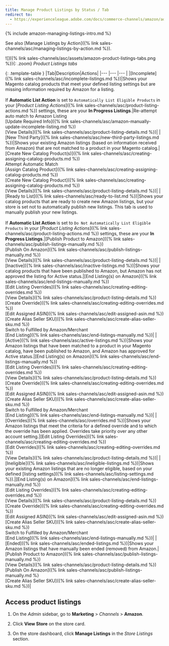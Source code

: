 ```yaml
---
title: Manage Product Listings by Status / Tab
redirect to:
  - https://experienceleague.adobe.com/docs/commerce-channels/amazon/admin-listings/status-tab/managing-listings-by-tab.html
---
```


{% include amazon-managing-listings-intro.md %}

See also [Manage Listings by Action]({% link sales-channels/asc/managing-listings-by-action.md %}).

![]({% link sales-channels/asc/assets/amazon-product-listings-tabs.png %}){: .zoom}
 _Product Listings tabs_

{: .template-table }
|Tab|Description|Actions|
|--- |--- |--- |
|[Incomplete]({% link sales-channels/asc/incomplete-listings.md %})|Shows your Magento catalog products that meet your defined listing settings but are missing information required by Amazon for a listing.<br/><br/>If **Automatic List Action** is set to `Automatically List Eligible Products` in your [_Product Listing Actions_]({% link sales-channels/asc/product-listing-actions.md %}) settings, these are your **In Progress Listings**.|Re-attempt auto match to Amazon Listing<br/>[Update Required Info]({% link sales-channels/asc/amazon-manually-update-incomplete-listing.md %})<br/>[View Details]({% link sales-channels/asc/product-listing-details.md %})|
|[New Third Party]({% link sales-channels/asc/new-third-party-listings.md %})|Shows your existing Amazon listings (based on information received from Amazon) that are not matched to a product in your Magento catalog.|[Create New Catalog Product(s)]({% link sales-channels/asc/creating-assigning-catalog-products.md %})<br/>Attempt Automatic Match<br/>[Assign Catalog Product]({% link sales-channels/asc/creating-assigning-catalog-products.md %})<br/>[Create New Catalog Product]({% link sales-channels/asc/creating-assigning-catalog-products.md %})<br/>[View Details]({% link sales-channels/asc/product-listing-details.md %})|
|[Ready to List]({% link sales-channels/asc/ready-to-list.md %})|Shows your catalog products that are ready to create new Amazon listings, but your store is set not to automatically publish new listings. This tab is used to manually publish your new listings.<br/><br/>If **Automatic List Action** is set to `Do Not Automatically List Eligible Products` in your [_Product Listing Actions_]({% link sales-channels/asc/product-listing-actions.md %}) settings, these are your **In Progress Listings**.|[Publish Product to Amazon]({% link sales-channels/asc/publish-listings-manually.md %})<br/>[Publish On Amazon]({% link sales-channels/asc/publish-listings-manually.md %})<br/>[View Details]({% link sales-channels/asc/product-listing-details.md %})|
|[Inactive]({% link sales-channels/asc/inactive-listings.md %})|Shows your catalog products that have been published to Amazon, but Amazon has not approved the listing for Active status.|[End Listing(s) on Amazon]({% link sales-channels/asc/end-listings-manually.md %})<br/>[Edit Listing Overrides]({% link sales-channels/asc/creating-editing-overrides.md %})<br/>[View Details]({% link sales-channels/asc/product-listing-details.md %})<br/>[Create Override]({% link sales-channels/asc/creating-editing-overrides.md %})<br/>[Edit Assigned ASIN]({% link sales-channels/asc/edit-assigned-asin.md %})<br/>[Create Alias Seller SKU]({% link sales-channels/asc/create-alias-seller-sku.md %})<br/>Switch to Fulfilled by Amazon/Merchant<br/>[End Listing]({% link sales-channels/asc/end-listings-manually.md %})|
|[Active]({% link sales-channels/asc/active-listings.md %})|Shows your Amazon listings that have been matched to a product in your Magento catalog, have been published to Amazon, and Amazon has approved for Active status.|[End Listing(s) on Amazon]({% link sales-channels/asc/end-listings-manually.md %})<br/>[Edit Listing Overrides]({% link sales-channels/asc/creating-editing-overrides.md %})<br/>[View Details]({% link sales-channels/asc/product-listing-details.md %})<br/>[Create Override]({% link sales-channels/asc/creating-editing-overrides.md %})<br/>[Edit Assigned ASIN]({% link sales-channels/asc/edit-assigned-asin.md %})<br/>[Create Alias Seller SKU]({% link sales-channels/asc/create-alias-seller-sku.md %})<br/>Switch to Fulfilled by Amazon/Merchant<br/>[End Listing]({% link sales-channels/asc/end-listings-manually.md %})|
|[Overrides]({% link sales-channels/asc/overrides.md %})|Shows your Amazon listings that meet the criteria for a defined override and to which the override has been applied. Overrides take priority over any other account setting.|[Edit Listing Overrides]({% link sales-channels/asc/creating-editing-overrides.md %})<br/>[Edit Overrides]({% link sales-channels/asc/creating-editing-overrides.md %})<br/>[View Details]({% link sales-channels/asc/product-listing-details.md %})|
|[Ineligible]({% link sales-channels/asc/ineligible-listings.md %})|Shows your existing Amazon listings that are no longer eligible, based on your defined [listing settings]({% link sales-channels/asc/listing-settings.md %}).|[End Listing(s) on Amazon]({% link sales-channels/asc/end-listings-manually.md %})<br/>[Edit Listing Overrides]({% link sales-channels/asc/creating-editing-overrides.md %})<br/>[View Details]({% link sales-channels/asc/product-listing-details.md %})<br/>[Create Override]({% link sales-channels/asc/creating-editing-overrides.md %})<br/>[Edit Assigned ASIN]({% link sales-channels/asc/edit-assigned-asin.md %})<br/>[Create Alias Seller SKU]({% link sales-channels/asc/create-alias-seller-sku.md %})<br/>Switch to Fulfilled by Amazon/Merchant<br/>[End Listing]({% link sales-channels/asc/end-listings-manually.md %})|
|[Ended]({% link sales-channels/asc/ended-listings.md %})|Shows your Amazon listings that have manually been ended (removed) from Amazon.|[Publish Product to Amazon]({% link sales-channels/asc/publish-listings-manually.md %})<br/>[View Details]({% link sales-channels/asc/product-listing-details.md %})<br/>[Publish On Amazon]({% link sales-channels/asc/publish-listings-manually.md %}<br/>[Create Alias Seller SKU]({% link sales-channels/asc/create-alias-seller-sku.md %})|

<style>
.template-table td:nth-of-type(1) {
width: 190px;
}
.template-table td:nth-of-type(3) {
width: 190px;
}
</style>

## Access product listings

1. On the _Admin_ sidebar, go to **Marketing** > _Channels_ > **Amazon**.

1. Click **View Store** on the store card.

1. On the store dashboard, click **Manage Listings** in the _Store Listings_ section.
